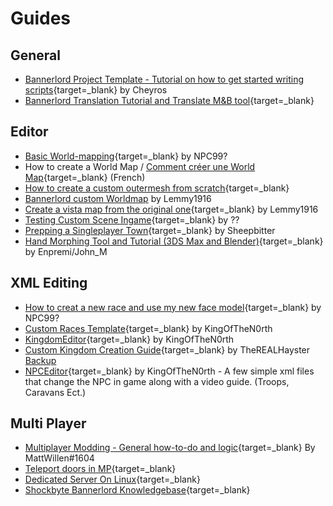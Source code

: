 # Guides

## General

* [Bannerlord Project Template - Tutorial on how to get started writing scripts](https://www.nexusmods.com/mountandblade2bannerlord/mods/5594){target=_blank} by Cheyros
* [Bannerlord Translation Tutorial and Translate M&B tool](https://forums.taleworlds.com/index.php?threads/tutorial-translation-bannerlord-translation-tutorial-and-translate-m-b-tool.453464/){target=_blank}


## Editor

* [Basic World-mapping](https://docs.google.com/document/d/1npGJ9p1ySdu2RDU19P_2aE-OCsKWie_G02vcws36UIs/edit){target=_blank} by NPC99?
* How to create a World Map / [Comment créer une World Map](https://docs.google.com/document/d/1vagBrp22ctZs4nFdPNdPCdGnMXvAJLhW2-Eitcq0AyA/edit){target=_blank} (French)
* [How to create a custom outermesh from scratch](https://discordapp.com/channels/411286129317249035/761302555308720148/1041424612958945300){target=_blank}
* [Bannerlord custom Worldmap](https://docs.google.com/document/d/10U3aXe3r8S7V1TYdl0ioWI-2Lv6hu22QMsjTISeoVbc/edit?tab=t.gkdabzd1622j#heading=h.uhaziyi7ixlu) by Lemmy1916
* [Create a vista map from the original one](https://docs.google.com/document/d/10U3aXe3r8S7V1TYdl0ioWI-2Lv6hu22QMsjTISeoVbc/edit){target=_blank} by Lemmy1916
* [Testing Custom Scene Ingame](https://docs.google.com/document/d/1Rwsd9pdv5QA5s3K4oOuJX16_K9A5NaoWh0p78IcUi1w/edit){target=_blank} by ??
* [Prepping a Singleplayer Town](https://docs.google.com/document/d/1aLo0vrdXvKbnanfaGBzyehZ9xZxxAQ7_fFCkBI3I3Og/edit?pli=1){target=_blank} by Sheepbitter
* [Hand Morphing Tool and Tutorial (3DS Max and Blender)](https://forums.taleworlds.com/index.php?threads/hand-morphing-tool-and-tutorial-3ds-max-and-blender.444631/){target=_blank} by Enpremi/John_M

## XML Editing

* [How to creat a new race and use my new face model](https://forums.taleworlds.com/index.php?threads/how-to-creat-a-new-race-and-use-my-new-face-model.455092/#post-9837517){target=_blank} by NPC99?
* [Custom Races Template](https://www.nexusmods.com/mountandblade2bannerlord/mods/4099){target=_blank} by KingOfTheN0rth
* [KingdomEditor](https://www.nexusmods.com/mountandblade2bannerlord/mods/5687){target=_blank} by KingOfTheN0rth
* [Custom Kingdom Creation Guide](https://www.nexusmods.com/mountandblade2bannerlord/mods/3185){target=_blank} by TheREALHayster [Backup](https://drive.google.com/file/d/1ZcaMPq4TJcimiF80m5cBXWmxj28nDmuF/view?usp=drive_link)
* [NPCEditor](https://www.nexusmods.com/mountandblade2bannerlord/mods/5705){target=_blank} by KingOfTheN0rth - A few simple xml files that change the NPC in game along with a video guide. (Troops, Caravans Ect.)


## Multi Player

* [Multiplayer Modding - General how-to-do and logic](https://docs.google.com/document/d/1567x5sEEMfr617bll68BBzN0Fhh4HC6LPeHs1-W58zg/edit#heading=h.qjtsjkh8ca2c){target=_blank} By MattWillen#1604
* [Teleport doors in MP](https://discord.com/channels/411286129317249035/1025408210628251759/1073025467008962581){target=_blank}
* [Dedicated Server On Linux](https://forums.taleworlds.com/index.php?threads/guide-dedicated-server-on-linux.454799/){target=_blank}
* [Shockbyte Bannerlord Knowledgebase](https://shockbyte.com/billing/knowledgebase/56/Mount-and-Blade-2-Bannerlord){target=_blank}

